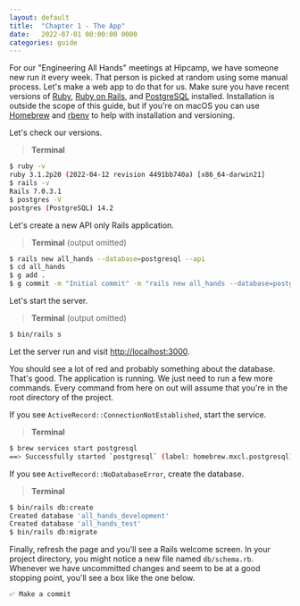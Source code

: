 ```yaml
---
layout: default
title:  "Chapter 1 - The App"
date:   2022-07-01 00:00:00 0000
categories: guide
---
```


For our "Engineering All Hands" meetings at Hipcamp, we have someone new run it every week. That person is picked at random using some manual process. Let's make a web app to do that for us. Make sure you have recent versions of [Ruby](https://www.ruby-lang.org/en/), [Ruby on Rails](https://rubyonrails.org/), and [PostgreSQL](https://www.postgresql.org/) installed. Installation is outside the scope of this guide, but if you're on macOS you can use [Homebrew](https://brew.sh/) and [rbenv](https://github.com/rbenv/rbenv) to help with installation and versioning.

Let's check our versions.

> **Terminal**

```bash
$ ruby -v
ruby 3.1.2p20 (2022-04-12 revision 4491bb740a) [x86_64-darwin21]
$ rails -v
Rails 7.0.3.1
$ postgres -V
postgres (PostgreSQL) 14.2
```

Let's create a new API only Rails application.

> **Terminal** (output omitted)

```bash
$ rails new all_hands --database=postgresql --api
$ cd all_hands
$ g add .
$ g commit -m "Initial commit" -m "rails new all_hands --database=postgresql --api"
```

Let's start the server.

> **Terminal** (output omitted)

```bash
$ bin/rails s
```

Let the server run and visit [http://localhost:3000](http://localhost:3000).

You should see a lot of red and probably something about the database. That's good. The application is running. We just need to run a few more commands. Every command from here on out will assume that you're in the root directory of the project.

If you see `ActiveRecord::ConnectionNotEstablished`, start the service.

> **Terminal**

```bash
$ brew services start postgresql
==> Successfully started `postgresql` (label: homebrew.mxcl.postgresql)
```

If you see `ActiveRecord::NoDatabaseError`, create the database.

> **Terminal**

```bash
$ bin/rails db:create
Created database 'all_hands_development'
Created database 'all_hands_test'
$ bin/rails db:migrate
```

Finally, refresh the page and you'll see a Rails welcome screen. In your project directory, you might notice a new file named `db/schema.rb`. Whenever we have uncommitted changes and seem to be at a good stopping point, you'll see a box like the one below.

```
✅ Make a commit
```
